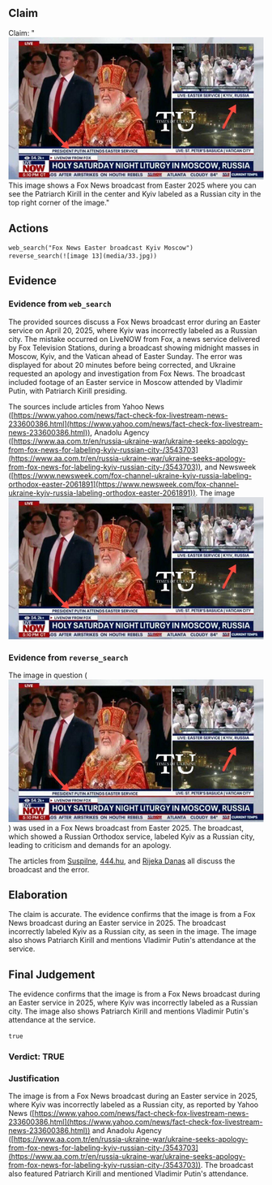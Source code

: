 ## Claim
Claim: "![image 13](media/33.jpg) This image shows a Fox News broadcast from Easter 2025 where you can see the Patriarch Kirill in the center and Kyiv labeled as a Russian city in the top right corner of the image."

## Actions
```
web_search("Fox News Easter broadcast Kyiv Moscow")
reverse_search(![image 13](media/33.jpg))
```

## Evidence
### Evidence from `web_search`
The provided sources discuss a Fox News broadcast error during an Easter service on April 20, 2025, where Kyiv was incorrectly labeled as a Russian city. The mistake occurred on LiveNOW from Fox, a news service delivered by Fox Television Stations, during a broadcast showing midnight masses in Moscow, Kyiv, and the Vatican ahead of Easter Sunday. The error was displayed for about 20 minutes before being corrected, and Ukraine requested an apology and investigation from Fox News. The broadcast included footage of an Easter service in Moscow attended by Vladimir Putin, with Patriarch Kirill presiding.

The sources include articles from Yahoo News ([https://www.yahoo.com/news/fact-check-fox-livestream-news-233600386.html](https://www.yahoo.com/news/fact-check-fox-livestream-news-233600386.html)), Anadolu Agency ([https://www.aa.com.tr/en/russia-ukraine-war/ukraine-seeks-apology-from-fox-news-for-labeling-kyiv-russian-city-/3543703](https://www.aa.com.tr/en/russia-ukraine-war/ukraine-seeks-apology-from-fox-news-for-labeling-kyiv-russian-city-/3543703)), and Newsweek ([https://www.newsweek.com/fox-channel-ukraine-kyiv-russia-labeling-orthodox-easter-2061891](https://www.newsweek.com/fox-channel-ukraine-kyiv-russia-labeling-orthodox-easter-2061891)). The image ![image 13](media/33.jpg)

### Evidence from `reverse_search`
The image in question (![image 13](media/33.jpg)) was used in a Fox News broadcast from Easter 2025. The broadcast, which showed a Russian Orthodox service, labeled Kyiv as a Russian city, leading to criticism and demands for an apology.

The articles from [Suspіlne](https://suspilne.media/999087-fox-news-poznaciv-kiiv-ak-rosijske-misto-pid-cas-translacii-velikodnogo-bogosluzinna-pcu/), [444.hu](https://444.hu/2025/04/20/oroszorszaghoz-csatolta-kijevet-a-fox-news), and [Rijeka Danas](https://www.rijekadanas.com/fox-news-nazvao-kijev-ruskim-gradom/) all discuss the broadcast and the error.


## Elaboration
The claim is accurate. The evidence confirms that the image is from a Fox News broadcast during an Easter service in 2025. The broadcast incorrectly labeled Kyiv as a Russian city, as seen in the image. The image also shows Patriarch Kirill and mentions Vladimir Putin's attendance at the service.


## Final Judgement
The evidence confirms that the image is from a Fox News broadcast during an Easter service in 2025, where Kyiv was incorrectly labeled as a Russian city. The image also shows Patriarch Kirill and mentions Vladimir Putin's attendance at the service.

`true`

### Verdict: TRUE

### Justification
The image is from a Fox News broadcast during an Easter service in 2025, where Kyiv was incorrectly labeled as a Russian city, as reported by Yahoo News ([https://www.yahoo.com/news/fact-check-fox-livestream-news-233600386.html](https://www.yahoo.com/news/fact-check-fox-livestream-news-233600386.html)) and Anadolu Agency ([https://www.aa.com.tr/en/russia-ukraine-war/ukraine-seeks-apology-from-fox-news-for-labeling-kyiv-russian-city-/3543703](https://www.aa.com.tr/en/russia-ukraine-war/ukraine-seeks-apology-from-fox-news-for-labeling-kyiv-russian-city-/3543703)). The broadcast also featured Patriarch Kirill and mentioned Vladimir Putin's attendance.
